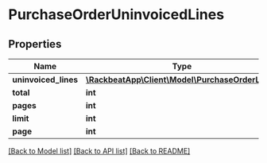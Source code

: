 # PurchaseOrderUninvoicedLines

## Properties
Name | Type | Description | Notes
------------ | ------------- | ------------- | -------------
**uninvoiced_lines** | [**\RackbeatApp\Client\Model\PurchaseOrderLine[]**](PurchaseOrderLine.md) |  | [optional] 
**total** | **int** |  | [optional] 
**pages** | **int** |  | [optional] 
**limit** | **int** |  | [optional] 
**page** | **int** |  | [optional] 

[[Back to Model list]](../README.md#documentation-for-models) [[Back to API list]](../README.md#documentation-for-api-endpoints) [[Back to README]](../README.md)


